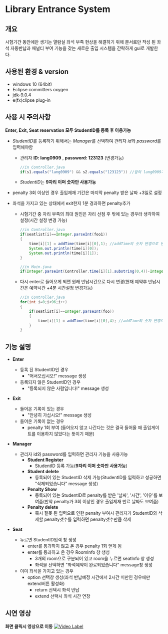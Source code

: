 # Library Entrance System

## 개요
시험기간 동안에만 생기는 열람실 좌석 부족 현상을 해결하기 위해 문서로만 작성 된 좌석 자동반납과 패널티 부여 기능을
갖는 새로운 출입 시스템을 간략하게 gui로 개발한다.

## 사용된 환경 & version

- windows 10 (64bit)
- Eclipse committers oxygen
- jdk-9.0.4
- e(fx)clipse plug-in

## 사용 시 주의사항

**Enter, Exit, Seat reservation 모두 StudentID를 등록 후 이용가능**
- *StudentID*를 등록하기 위해서는 *Manager*를 선택하여 관리자 *id*와 *password*를 입력해야함
    - 관리자 **ID: lang0909** , **password: 123123** (변경가능)
        ```java
        //in Controller.java
        if(s1.equals("lang0909") && s2.equals("123123")) //앞의 lang0909가 id 부분, 뒤의 123123부분이 password부분
        ```
    - *StudentID*는 **9자리 이며 숫자만 사용가능**

- penalty 3회 이상인 경우 출입제재 기간은 마지막 penalty 받은 날짜 +3일로 설정
- 좌석을 가지고 있는 상태에서 exit한지 1분 경과하면 penalty추가
    - 시험기간 중 자리 부족의 최대 원인은 자리 선점 후 밖에 있는 경우라 생각하여 설정(시간 설정 변경 가능)
        ```java
        //in Controller.java
        if(seatlist[i]==Integer.parseInt(foo1))
		{
			time[i][1] = addTime(time[i][0],1); //addTime의 숫자 변경으로 변경가능
			System.out.println(time[i][0]);
			System.out.println(time[i][1]);
		}
        ```
        
        ```java
        //in Main.java
        if(Integer.parseInt(Controller.time[i][1].substring(0,4))-Integer.parseInt(str1.substring(0,4))<1) //시간 설정 변경한 숫자로 <1 역시 변경해야함
        ```
        
    - 다시 enter로 들어오게 되면 원래 반납시간으로 다시 변경(현재 예약후 반납시간은 예약시간 +4분 시간설정 변경가능)
        ```java
        //in Controller.java
        for(int i=0;i<96;i++)
		{
			if(seatlist[i]==Integer.parseInt(foo))
			{
				time[i][1] = addTime(time[i][0],4); //addTime의 숫자 변경으로 변경가능
			}
		}
        ```
        

## 기능 설명

- **Enter**
    - 등록 된 StudentID인 경우
        - "어서오십시오!" message 생성
    - 등록되지 않은 StudentID인 경우
        - "등록되지 않은 사람입니다!" message 생성

- **Exit**
    - 들어온 기록이 있는 경우
        - "안녕히 가십시오!" message 생성
    - 들어온 기록이 없는 경우
        - penalty 1회 부여 (들어오지 않고 나간다는 것은 결국 들어올 때 출입게이트를 이용하지 않았다는 뜻이기 때문)

- **Manager**
    - 관리자 id와 password를 입력하면 관리자 기능을 사용가능
        - **Student Register**
            - StudentID 등록 가능(**9자리 이며 숫자만 사용가능**)
        - **Student delete**
            - 등록되어 있는 StudentID 삭제 가능(StudentID를 입력하고 성공하면 "삭제되었습니다" message 생성)
        - **Penalty Show**
            - 등록되어 있는 StudentID로 penalty를 받은 '날짜', '시간', '이유'를 보여줌(만약 penalty가 3회 이상인 경우 출입제재 만료 날짜도 보여줌)
        - **Penalty delete**
            - 혹시 잘못 된 입력으로 인한 penalty 부여시 관리자가 StudentID와 삭제할 penalty갯수를 입력하면 penalty갯수만큼 삭제

- **Seat**
    - 누르면 StudentID입력 창 생성
        - enter를 통과하지 않고 온 경우 penalty 1회 얻게 됨
        - enter를 통과하고 온 경우 RoomInfo 창 생성
            - 3개의 room으로 구분되어 있고 room을 누르면 seatInfo 창 생성
            - 좌석을 선택하면 "좌석예약이 완료되었습니다" message창 생성
    - 이미 좌석을 가지고 있는 경우
        - option 선택창 생성(좌석 반납예정 시간에서 2시간 미만인 경우에만 extend버튼 활성화)
            - return 선택시 좌석 반납
            - extend 선택시 좌석 시간  연장

## 시연 영상

**화면 클릭시 영상으로 이동**
[![Video Label](http://img.youtube.com/vi/Jvz2pz4dUV8/0.jpg)](https://www.youtube.com/watch?v=Jvz2pz4dUV8&t=17s)